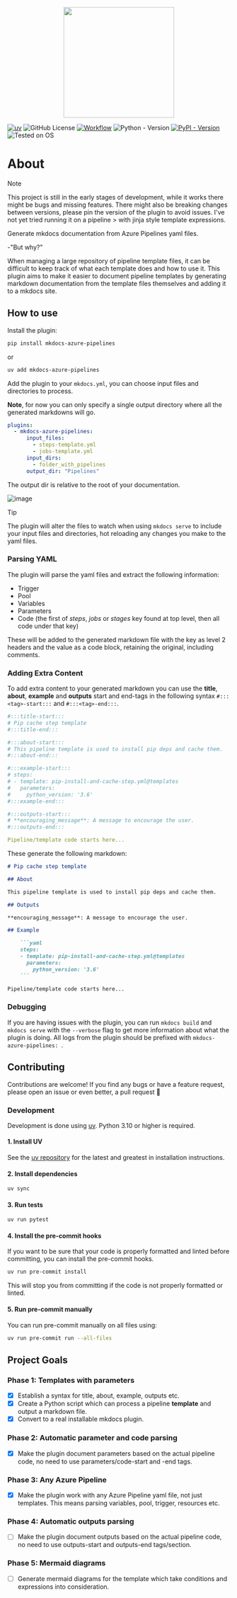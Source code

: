 <p align="center">
  <img src="https://github.com/Wesztman/mkdocs-azure-pipelines/assets/54413402/5d0e50ea-843a-4e63-8660-785371fd63d0" width="250">
</p>

[![uv](https://img.shields.io/endpoint?url=https://raw.githubusercontent.com/astral-sh/uv/main/assets/badge/v0.json)](https://github.com/astral-sh/uv)
![GitHub License](https://img.shields.io/github/license/wesztman/mkdocs-azure-pipelines)
[![Workflow](https://github.com/Wesztman/mkdocs-azure-pipelines/actions/workflows/ci.yml/badge.svg)](https://github.com/Wesztman/mkdocs-azure-pipelines/actions/workflows/ci.yml)
![Python - Version](https://img.shields.io/badge/Python-3.10_|_3.11_|_3.12-blue)
[![PyPI - Version](https://img.shields.io/pypi/v/mkdocs-azure-pipelines)](https://pypi.org/project/mkdocs-azure-pipelines/)
![Tested on OS](https://img.shields.io/badge/Tested_on_OS-Linux_|_Win_|_Mac-blue)

# About

> [!NOTE]
> This project is still in the early stages of development, while it works there might be
> bugs and missing features. There might also be breaking changes between versions, please
> pin the version of the plugin to avoid issues.
> I've not yet tried running it on a pipeline > with jinja style template expressions. 

Generate mkdocs documentation from Azure Pipelines yaml files.

-"But why?"

When managing a large repository of pipeline template files, it can be difficult to keep track of what each template does and how to use it. This plugin aims to make it easier to document pipeline templates by generating markdown documentation from the template files themselves and adding it to a mkdocs site.

## How to use

Install the plugin:

```bash
pip install mkdocs-azure-pipelines
```
or
```bash
uv add mkdocs-azure-pipelines
```


Add the plugin to your `mkdocs.yml`, you can choose input files and directories to process.

**Note**, for now you can only specify a single output directory where all the generated markdowns will go.

```yaml
plugins:
  - mkdocs-azure-pipelines:
      input_files:
        - steps-template.yml
        - jobs-template.yml
      input_dirs:
        - folder_with_pipelines
      output_dir: "Pipelines"
```

The output dir is relative to the root of your documentation.

![image](https://github.com/user-attachments/assets/703a50ec-3555-466a-9534-1d7d4d9de934)

> [!TIP]
> The plugin will alter the files to watch when using `mkdocs serve` to include your input
> files and directories, hot reloading any changes you make to the yaml files.

### Parsing YAML

The plugin will parse the yaml files and extract the following information:

- Trigger
- Pool
- Variables
- Parameters
- Code (the first of _steps_, _jobs_ or _stages_ key found at top level, then all code under that key)

These will be added to the generated markdown file with the key as level 2 headers and the value as a code block, retaining the original, including comments.

### Adding Extra Content

To add extra content to your generated markdown you can use the **title**, **about**, **example** and **outputs** start and end-tags in the following syntax `#:::<tag>-start:::` and `#:::<tag>-end:::`.

```yaml
#:::title-start:::
# Pip cache step template
#:::title-end:::

#:::about-start:::
# This pipeline template is used to install pip deps and cache them.
#:::about-end:::

#:::example-start:::
# steps:
# - template: pip-install-and-cache-step.yml@templates
#   parameters:
#     python_version: '3.6'
#:::example-end:::

#:::outputs-start:::
# **encouraging_message**: A message to encourage the user.
#:::outputs-end:::

Pipeline/template code starts here...
```

These generate the following markdown:

````markdown
# Pip cache step template

## About

This pipeline template is used to install pip deps and cache them.

## Outputs

**encouraging_message**: A message to encourage the user.

## Example

    ```yaml
    steps:
    - template: pip-install-and-cache-step.yml@templates
      parameters:
        python_version: '3.6'
    ```

Pipeline/template code starts here...
````

### Debugging

If you are having issues with the plugin, you can run `mkdocs build` and `mkdocs serve` with the `--verbose` flag to get more information about what the plugin is doing. All logs from the plugin should be prefixed with `mkdocs-azure-pipelines: `.

## Contributing

Contributions are welcome! If you find any bugs or have a feature request, please open an issue or even better, a pull request 🥳

### Development

Development is done using [uv](https://docs.astral.sh/uv/). Python 3.10 or higher is required.

#### 1. Install UV

See the [uv repository](https://github.com/astral-sh/uv) for the latest and greatest in installation instructions.

#### 2. Install dependencies

```bash
uv sync
```

#### 3. Run tests

```bash
uv run pytest
```

#### 4. Install the pre-commit hooks

If you want to be sure that your code is properly formatted and linted before committing, you can install the pre-commit hooks.

```bash
uv run pre-commit install
```

This will stop you from committing if the code is not properly formatted or linted.

#### 5. Run pre-commit manually

You can run pre-commit manually on all files using:

```bash
uv run pre-commit run --all-files
```

## Project Goals

### Phase 1: Templates with parameters

- [x] Establish a syntax for title, about, example, outputs etc.
- [x] Create a Python script which can process a pipeline **template** and output a markdown file.
- [x] Convert to a real installable mkdocs plugin.

### Phase 2: Automatic parameter and code parsing

- [x] Make the plugin document parameters based on the actual pipeline code, no need to use parameters/code-start and -end tags.

### Phase 3: Any Azure Pipeline

- [x] Make the plugin work with any Azure Pipeline yaml file, not just templates. This means parsing variables, pool, trigger, resources etc.

### Phase 4: Automatic outputs parsing

- [ ] Make the plugin document outputs based on the actual pipeline code, no need to use outputs-start and outputs-end tags/section.

### Phase 5: Mermaid diagrams

- [ ] Generate mermaid diagrams for the template which take conditions and expressions into consideration.
